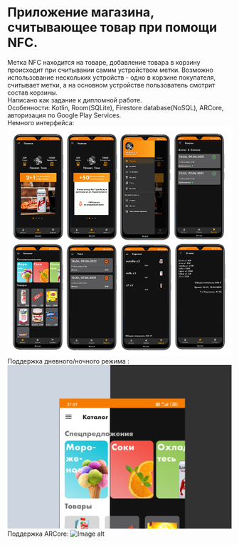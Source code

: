 # Приложение магазина, считывающее товар при помощи NFC.
Метка NFC находится на товаре, добавление товара в корзину происходит при считывании самим устройством метки. Возможно использование нескольких устройств - одно в корзине покупателя, считывает метки, а на основном устройстве пользователь смотрит состав корзины.  
Написано как задание к дипломной работе.  
Особенности: Kotlin, Room(SQLite), Firestore database(NoSQL), ARCore, авторизация по Google Play Services.  
Немного интерфейса: ![Image alt](https://github.com/eloev/201/raw/master/images/interface.png)  
Поддержка дневного/ночного режима : ![Image alt](https://github.com/eloev/201/raw/master/images/dw+.png)  
Поддержка ARCore: ![Image alt](https://github.com/eloev/201/raw/master/images/ar.png)
